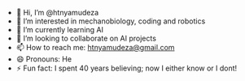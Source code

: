 - 👋 Hi, I’m @htnyamudeza
- 👀 I’m interested in mechanobiology, coding and robotics
- 🌱 I’m currently learning AI
- 💞️ I’m looking to collaborate on AI projects
- 📫 How to reach me: htnyamudeza@gmail.com
- 😄 Pronouns: He
- ⚡ Fun fact: I spent 40 years believing; now I either know or I dont!

<!---
htnyamudeza/htnyamudeza is a ✨ special ✨ repository because its `README.md` (this file) appears on your GitHub profile.
You can click the Preview link to take a look at your changes.
--->
